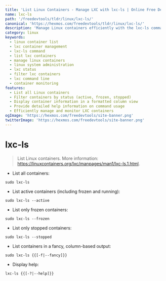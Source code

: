 ```yaml
---
title: 'List Linux Containers - Manage LXC with lxc-ls | Online Free DevTools by Hexmos'
name: lxc-ls
path: '/freedevtools/tldr/linux/lxc-ls/'
canonical: 'https://hexmos.com/freedevtools/tldr/linux/lxc-ls/'
description: 'Manage Linux containers efficiently with the lxc-ls command. List, filter, and view container status with various options. Free online tool, no registration required.'
category: linux
keywords:
  - linux container list
  - lxc container management
  - lxc-ls command
  - list lxc containers
  - manage linux containers
  - linux system administration
  - lxc status
  - filter lxc containers
  - lxc command line
  - container monitoring
features:
  - List all Linux containers
  - Filter containers by status (active, frozen, stopped)
  - Display container information in a formatted column view
  - Provide detailed help information on command usage
  - Efficiently manage and monitor LXC containers
ogImage: 'https://hexmos.com/freedevtools/site-banner.png'
twitterImage: 'https://hexmos.com/freedevtools/site-banner.png'
---
```


# lxc-ls

> List Linux containers.
> More information: <https://linuxcontainers.org/lxc/manpages/man1/lxc-ls.1.html>.

- List all containers:

`sudo lxc-ls`

- List active containers (including frozen and running):

`sudo lxc-ls --active`

- List only frozen containers:

`sudo lxc-ls --frozen`

- List only stopped containers:

`sudo lxc-ls --stopped`

- List containers in a fancy, column-based output:

`sudo lxc-ls {{[-f|--fancy]}}`

- Display help:

`lxc-ls {{[-?|--help]}}`
